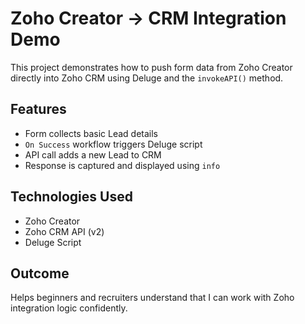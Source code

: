 # Zoho Creator → CRM Integration Demo

This project demonstrates how to push form data from Zoho Creator directly into Zoho CRM using Deluge and the `invokeAPI()` method.

## Features
- Form collects basic Lead details
- `On Success` workflow triggers Deluge script
- API call adds a new Lead to CRM
- Response is captured and displayed using `info`

## Technologies Used
- Zoho Creator
- Zoho CRM API (v2)
- Deluge Script

## Outcome
Helps beginners and recruiters understand that I can work with Zoho integration logic confidently.
